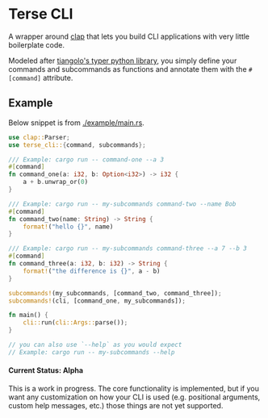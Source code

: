 
# Terse CLI

A wrapper around [clap](TODO) that lets you build CLI applications with very little boilerplate code.

Modeled after [tiangolo's typer python library](TODO), you simply define your commands and subcommands as functions and annotate them with the `#[command]` attribute.

## Example

Below snippet is from [./example/main.rs](./example/main.rs).

```rs
use clap::Parser;
use terse_cli::{command, subcommands};

/// Example: cargo run -- command-one --a 3
#[command]
fn command_one(a: i32, b: Option<i32>) -> i32 {
    a + b.unwrap_or(0)
}

/// Example: cargo run -- my-subcommands command-two --name Bob
#[command]
fn command_two(name: String) -> String {
    format!("hello {}", name)
}

/// Example: cargo run -- my-subcommands command-three --a 7 --b 3
#[command]
fn command_three(a: i32, b: i32) -> String {
    format!("the difference is {}", a - b)
}

subcommands!(my_subcommands, [command_two, command_three]);
subcommands!(cli, [command_one, my_subcommands]);

fn main() {
    cli::run(cli::Args::parse());
}

// you can also use `--help` as you would expect
// Example: cargo run -- my-subcommands --help
```


#### Current Status: Alpha

This is a work in progress. The core functionality is implemented, but if you want any customization on how your CLI is used (e.g. positional arguments, custom help messages, etc.) those things are not yet supported.


